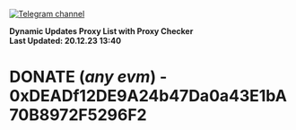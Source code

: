 [![Telegram channel](https://img.shields.io/endpoint?url=https://runkit.io/damiankrawczyk/telegram-badge/branches/master?url=https://t.me/n4z4v0d)](https://t.me/n4z4v0d) 

**Dynamic Updates Proxy List with Proxy Checker**  
**Last Updated: 20.12.23 13:40**

# DONATE (_any evm_) - 0xDEADf12DE9A24b47Da0a43E1bA70B8972F5296F2
